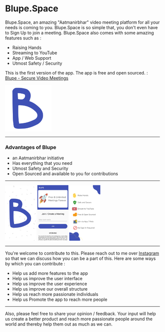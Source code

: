 # Blupe.Space
Blupe.Space, an amazing "Aatmanirbhar" video meeting platform for all your needs is coming to you. Blupe.Space is so simple that, you don't even have to Sign Up to join a meeting. 
Blupe.Space also comes with some amazing features such as :
- Raising Hands
- Streaming to YouTube
- App / Web Support
- Utmost Safety / Security

This is the first version of the app. The app is free and open sourced. : [Blupe - Secure Video Meetings](https://play.google.com/store/apps/details?id=me.aravind.blupespace)

<p float="right">
  <img src="https://raw.githubusercontent.com/Aravind1444/Blupe.Space/master/pics/playstore/blupelogo.png" width="30%" height="30%"/>
</p>

---

### Advantages of Blupe
- an Aatmanirbhar initiative
- Has everything that you need
- Utmost Safety and Security
- Open Sourced and available to you for contributions

--- 
 
 <p float="left">
  <img src="https://raw.githubusercontent.com/Aravind1444/Blupe.Space/master/pics/playstore/2.png" width="20%" height="20%"/>
  <img src="https://raw.githubusercontent.com/Aravind1444/Blupe.Space/master/pics/playstore/1.png" width="20%" height="20%"/>
  <img src="https://raw.githubusercontent.com/Aravind1444/Blupe.Space/master/pics/playstore/3.png" width="20%" height="20%"/>
</p>

---

You're welcome to contribute to this. Please reach out to me over [Instagram](https://instagram.com/aravindvenugopal02) so that we can discuss how you can be a part of this. Here are some ways by which you can contribute : 
- Help us add more features to the app
- Help us improve the user interface
- Help us improve the user experience
- Help us improve our overall structure
- Help us reach more passionate individuals
- Help us Promote the app to reach more people

---
Also, please feel free to share your opinion / feedback. Your input will help us create a better product and reach more passionate people around the world and thereby help them out as much as we can.
